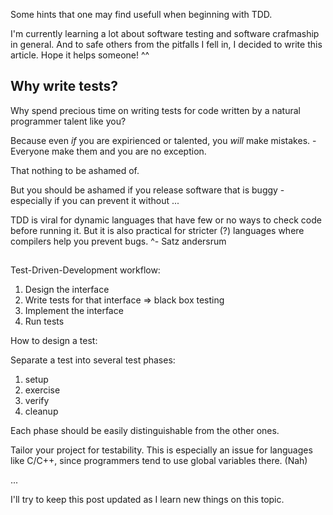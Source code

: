 <!-- 
.. title: Thoughts on writing software tests
.. slug: thoughts-on-writing-software-tests
.. date: 05/30/2014 08:36:47 PM UTC+02:00
.. tags: testing,programming
.. link: 
.. description: 
.. type: text
-->

Some hints that one may find usefull when beginning with TDD.

I'm currently learning a lot about software testing
and software crafmaship in general.
And to safe others from the pitfalls I fell in, I decided to write this article.
Hope it helps someone! ^^


## Why write tests?

Why spend precious time on writing tests
for code written by a natural programmer talent like you?

Because even *if* you are expirienced or talented,
you *will* make mistakes. - Everyone make them and you are no exception.

That nothing to be ashamed of.

But you should be ashamed if you release software that is buggy -
especially if you can prevent it without ...

TDD is viral for dynamic languages that have few or no ways to check code before running it.
But it is also practical for stricter (?) languages where compilers help you prevent bugs.
^- Satz andersrum





## 

Test-Driven-Development workflow:

1. Design the interface
2. Write tests for that interface => black box testing
3. Implement the interface
4. Run tests


How to design a test:

Separate a test into several test phases:

1. setup
2. exercise
3. verify
4. cleanup

Each phase should be easily distinguishable from the other ones.

Tailor your project for testability.
This is especially an issue for languages like C/C++,
since programmers tend to use global variables there. (Nah)

...


I'll try to keep this post updated as I learn new things on this topic.
